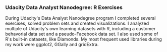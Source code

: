 ### Udacity Data Analyst Nanodegree: R Exercises

During Udacity's Data Analyst Nanodegree program I completed several exercises, solved problem sets and created visualizations.
I analyzed multiple of Udacity's own learning datasets with R, including a customer behavorial data set and a pseudo-Facebook 
data set. I also used some of R's built-in datasets, like Diamonds. My most frequent used libraries during my work were 
ggplot2, GGally and gridExtra.
